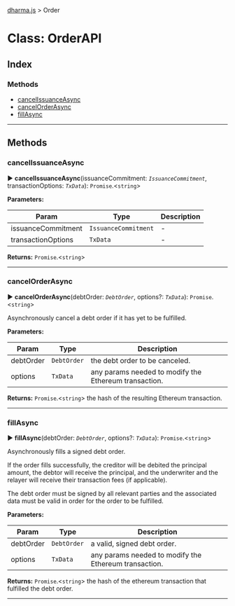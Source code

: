 [dharma.js](../../README.md#api_reference) > Order

# Class: OrderAPI

## Index

### Methods

* [cancelIssuanceAsync](#cancelissuanceasync)
* [cancelOrderAsync](#cancelorderasync)
* [fillAsync](#fillasync)


---


## Methods
<a id="cancelissuanceasync"></a>

###  cancelIssuanceAsync

► **cancelIssuanceAsync**(issuanceCommitment: *`IssuanceCommitment`*, transactionOptions: *`TxData`*): `Promise`.<`string`>






**Parameters:**

| Param | Type | Description |
| ------ | ------ | ------ |
| issuanceCommitment | `IssuanceCommitment`   |  - |
| transactionOptions | `TxData`   |  - |





**Returns:** `Promise`.<`string`>





___

<a id="cancelorderasync"></a>

###  cancelOrderAsync

► **cancelOrderAsync**(debtOrder: *`DebtOrder`*, options?: *`TxData`*): `Promise`.<`string`>






Asynchronously cancel a debt order if it has yet to be fulfilled.


**Parameters:**

| Param | Type | Description |
| ------ | ------ | ------ |
| debtOrder | `DebtOrder`   |  the debt order to be canceled. |
| options | `TxData`   |  any params needed to modify the Ethereum transaction. |





**Returns:** `Promise`.<`string`>
the hash of the resulting Ethereum transaction.






___

<a id="fillasync"></a>

###  fillAsync

► **fillAsync**(debtOrder: *`DebtOrder`*, options?: *`TxData`*): `Promise`.<`string`>






Asynchronously fills a signed debt order.

If the order fills successfully, the creditor will be debited the principal amount, the debtor will receive the principal, and the underwriter and the relayer will receive their transaction fees (if applicable).

The debt order must be signed by all relevant parties and the associated data must be valid in order for the order to be fulfilled.


**Parameters:**

| Param | Type | Description |
| ------ | ------ | ------ |
| debtOrder | `DebtOrder`   |  a valid, signed debt order. |
| options | `TxData`   |  any params needed to modify the Ethereum transaction. |





**Returns:** `Promise`.<`string`>
the hash of the ethereum transaction that fulfilled the debt order.






___

